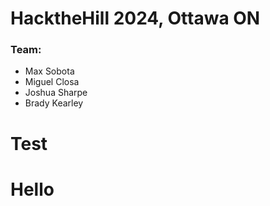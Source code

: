 <h1>HacktheHill 2024, Ottawa ON</h1>
<h3>Team:</h3>
<ul>
  <li>Max Sobota</li>
  <li>Miguel Closa</li>
  <li>Joshua Sharpe</li>
  <li>Brady Kearley</li>
</ul>

# Test
# Hello